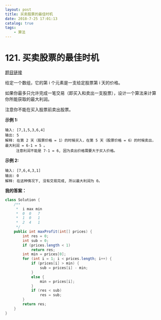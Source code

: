 ```yaml
---
layout: post
title: 买卖股票的最佳时机
date: 2018-7-25 17:01:13
catalog: true
tags:
    - 算法
---
```


# 121. 买卖股票的最佳时机

[题目链接](https://leetcode-cn.com/problems/best-time-to-buy-and-sell-stock/description/)

给定一个数组，它的第 i 个元素是一支给定股票第 i 天的价格。

如果你最多只允许完成一笔交易（即买入和卖出一支股票），设计一个算法来计算你所能获取的最大利润。

注意你不能在买入股票前卖出股票。

**示例 1:**

```
输入: [7,1,5,3,6,4]
输出: 5
解释: 在第 2 天（股票价格 = 1）的时候买入，在第 5 天（股票价格 = 6）的时候卖出，最大利润 = 6-1 = 5 。
     注意利润不能是 7-1 = 6, 因为卖出价格需要大于买入价格。
```

**示例 2:**

```
输入: [7,6,4,3,1]
输出: 0
解释: 在这种情况下, 没有交易完成, 所以最大利润为 0。
```

**我的答案：**

```java
class Solution {
    /**
     *  i max min
     *  0  0   7
     *  1  0   1
     *  2  4   1
     */
    public int maxProfit(int[] prices) {
        int res = 0;
        int sub = 0;
        if (prices.length < 1)
            return res;
        int min = prices[0];
        for (int i = 1; i < prices.length; i++) {
            if (prices[i] > min) {
                sub = prices[i] - min;
            }
            else {
                min = prices[i];
            }
            if (res < sub)
                res = sub;
        }
        return res;
    }
}
```